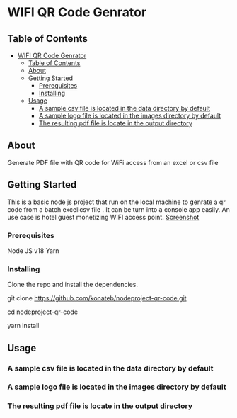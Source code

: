 # WIFI QR Code Genrator

## Table of Contents

- [WIFI QR Code Genrator](#wifi-qr-code-genrator)
  - [Table of Contents](#table-of-contents)
  - [About ](#about-)
  - [Getting Started ](#getting-started-)
    - [Prerequisites](#prerequisites)
    - [Installing](#installing)
  - [Usage ](#usage-)
    - [A sample csv file is located in the data directory by default](#a-sample-csv-file-is-located-in-the-data-directory-by-default)
    - [A sample logo file is located in the images directory by default](#a-sample-logo-file-is-located-in-the-images-directory-by-default)
    - [The resulting pdf file is locate in the output directory](#the-resulting-pdf-file-is-locate-in-the-output-directory)

## About <a name = "about"></a>
Generate PDF file with QR code for WiFi access from an excel or csv file

## Getting Started <a name = "getting_started"></a>
This is a basic node js project that  run on the local machine to genrate a qr code from a batch excellcsv file . It can be turn into a console app easily.
An use case is hotel guest monetizing WIFI access point.
[Screenshot](./images/Screenshot.png)
### Prerequisites

Node JS v18
Yarn 

### Installing

Clone the repo and install the dependencies.

git clone <https://github.com/konateb/nodeproject-qr-code.git>

cd nodeproject-qr-code

yarn install

## Usage <a name = "usage"></a>
### A sample csv file is located in the data directory by default

### A sample logo file is located in the images directory by default
### The resulting pdf file is locate in the output directory
